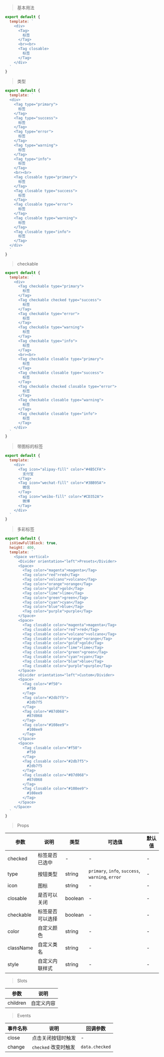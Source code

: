 > 基本用法

```js
export default {
  template: `
    <div>
      <Tag>
        标签
      </Tag>
      <br><br>
      <Tag closable>
        标签
      </Tag>
    </div>
  `
}
```

> 类型

```js
export default {
  template: `
  <div>
    <Tag type="primary">
      标签
    </Tag>
    <Tag type="success">
      标签
    </Tag>
    <Tag type="error">
      标签
    </Tag>
    <Tag type="warning">
      标签
    </Tag>
    <Tag type="info">
      标签
    </Tag>
    <br><br>
    <Tag closable type="primary">
      标签
    </Tag>
    <Tag closable type="success">
      标签
    </Tag>
    <Tag closable type="error">
      标签
    </Tag>
    <Tag closable type="warning">
      标签
    </Tag>
    <Tag closable type="info">
      标签
    </Tag>
  </div>
  `
}
```

> checkable

```js
export default {
  template: `
    <div>
      <Tag checkable type="primary">
        标签
      </Tag>
      <Tag checkable checked type="success">
        标签
      </Tag>
      <Tag checkable type="error">
        标签
      </Tag>
      <Tag checkable type="warning">
        标签
      </Tag>
      <Tag checkable type="info">
        标签
      </Tag>
      <br><br>
      <Tag checkable closable type="primary">
        标签
      </Tag>
      <Tag checkable closable type="success">
        标签
      </Tag>
      <Tag checkable checked closable type="error">
        标签
      </Tag>
      <Tag checkable closable type="warning">
        标签
      </Tag>
      <Tag checkable closable type="info">
        标签
      </Tag>
    </div>
  `
}
```

> 带图标的标签

```js
export default {
  template: `
    <div>
      <Tag icon="alipay-fill" color="#4B5CFA">
        支付宝
      </Tag>
      <Tag icon="wechat-fill" color="#3BB95A">
        微信
      </Tag>
      <Tag icon="weibo-fill" color="#CD352A">
        微博
      </Tag>
    </div>
  `
}
```

> 多彩标签

```js
export default {
  isViewFullBlock: true,
  height: 400,
  template: `
    <Space vertical>
      <Divider orientation="left">Presets</Divider>
      <Space>
        <Tag color="magenta">magenta</Tag>
        <Tag color="red">red</Tag>
        <Tag color="volcano">volcano</Tag>
        <Tag color="orange">orange</Tag>
        <Tag color="gold">gold</Tag>
        <Tag color="lime">lime</Tag>
        <Tag color="green">green</Tag>
        <Tag color="cyan">cyan</Tag>
        <Tag color="blue">blue</Tag>
        <Tag color="purple">purple</Tag>
      </Space>
      <Space>
        <Tag closable color="magenta">magenta</Tag>
        <Tag closable color="red">red</Tag>
        <Tag closable color="volcano">volcano</Tag>
        <Tag closable color="orange">orange</Tag>
        <Tag closable color="gold">gold</Tag>
        <Tag closable color="lime">lime</Tag>
        <Tag closable color="green">green</Tag>
        <Tag closable color="cyan">cyan</Tag>
        <Tag closable color="blue">blue</Tag>
        <Tag closable color="purple">purple</Tag>
      </Space>
      <Divider orientation="left">Custom</Divider>
      <Space>
        <Tag color="#f50">
          #f50
        </Tag>
        <Tag color="#2db7f5">
          #2db7f5
        </Tag>
        <Tag color="#87d068">
          #87d068
        </Tag>
        <Tag color="#108ee9">
          #108ee9
        </Tag>
      </Space>
      <Space>
        <Tag closable color="#f50">
          #f50
        </Tag>
        <Tag closable color="#2db7f5">
          #2db7f5
        </Tag>
        <Tag closable color="#87d068">
          #87d068
        </Tag>
        <Tag closable color="#108ee9">
          #108ee9
        </Tag>
      </Space>
    </Space>
  `
}
```

> Props

参数 | 说明 | 类型 | 可选值 | 默认值
---|---|---|---|---
checked | 标签是否已选中 | - | - | -
type | 按钮类型 | string | `primary`, `info`, `success`, `warning`, `error` | -
icon | 图标 | string | - | -
closable | 是否可以关闭 | boolean | - | -
checkable | 标签是否可以选择 | boolean | - | -
color | 自定义颜色 | string | - | -
className | 自定义类名 | string | - | -
style | 自定义内联样式 | string | - | -

> Slots

参数 | 说明
---|---
children | 自定义内容

> Events

事件名称 | 说明 | 回调参数
---|---|---
close | 点击关闭按钮时触发 | -
change | `checked` 改变时触发 | `data.checked`